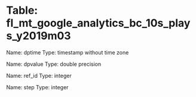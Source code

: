 Table: fl_mt_google_analytics_bc_10s_plays_y2019m03
===================================================

Name: dptime
Type: timestamp without time zone

Name: dpvalue
Type: double precision

Name: ref_id
Type: integer

Name: step
Type: integer

